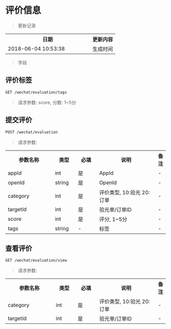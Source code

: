 # 评价信息

> 更新记录

<table>
    <tr>
        <th style="width:250px;">日期</th>
        <th>更新内容</th>
    </tr>
    <tr>
        <td>2018-06-04 10:53:38</td>
        <td>生成时间</td>
    </tr>
</table>

> 字段

## 评价标签

```
GET /wechat/evaluation/tags
```

> 请求参数: score, 分数: 1~5分


## 提交评价

```
POST /wechat/evaluation
```

> 请求参数: 

<table>
    <tr>
        <th style="width:150px;">参数名称</th>
        <th style="width:60px;">类型</th>
        <th style="width:60px;">必填</th>
        <th style="width:200px;">说明</th>
        <th>备注</th>
    </tr>
    <tr>
        <td>appId</td>
        <td>int</td>
        <td>是</td>
        <td>AppId</td>
        <td>-</td>
    </tr>
    <tr>
        <td>openId</td>
        <td>string</td>
        <td>是</td>
        <td>OpenId</td>
        <td>-</td>
    </tr>
    <tr>
        <td>category</td>
        <td>int</td>
        <td>是</td>
        <td>评价类型, 10:验光 20:订单</td>
        <td>-</td>
    </tr>
    <tr>
        <td>targetId</td>
        <td>int</td>
        <td>是</td>
        <td>验光单/订单ID</td>
        <td>-</td>
    </tr>
    <tr>
        <td>score</td>
        <td>int</td>
        <td>是</td>
        <td>评分, 1~5分</td>
        <td>-</td>
    </tr>
    <tr>
        <td>tags</td>
        <td>string</td>
        <td>-</td>
        <td>标签</td>
        <td>-</td>
    </tr>
</table>

## 查看评价

```
GET /wechat/evaluation/view
```

> 请求参数: 

<table>
    <tr>
        <th style="width:150px;">参数名称</th>
        <th style="width:60px;">类型</th>
        <th style="width:60px;">必填</th>
        <th style="width:200px;">说明</th>
        <th>备注</th>
    </tr>
    <tr>
        <td>category</td>
        <td>int</td>
        <td>是</td>
        <td>评价类型, 10:验光 20:订单</td>
        <td>-</td>
    </tr>
    <tr>
        <td>targetId</td>
        <td>int</td>
        <td>是</td>
        <td>验光单/订单ID</td>
        <td>-</td>
    </tr>
</table>